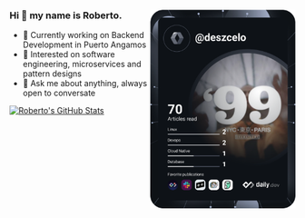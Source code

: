 <div align="left">
<a href="https://app.daily.dev/deszcelo"><img src="https://github.com/rvallejosbarria/rvallejosbarria/blob/main/devcard.svg" width="256" align="right" alt="Roberto's Dev Card"/></a>

### Hi 👋 my name is Roberto.

- 🔭 Currently working on Backend Development in Puerto Angamos
- 🌱 Interested on software engineering, microservices and pattern designs
- 💬 Ask me about anything, always open to conversate

[![Roberto's GitHub Stats](https://github-readme-stats.vercel.app/api?username=rvallejosbarria)](https://github.com/anuraghazra/github-readme-stats)
</div>
